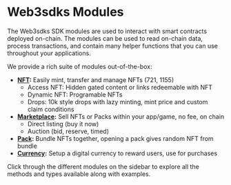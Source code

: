 # Web3sdks Modules

The Web3sdks SDK modules are used to interact with smart contracts
deployed on-chain. The modules can be used to read on-chain data,
process transactions, and contain many helper functions
that you can use throughout your applications.

We provide a rich suite of modules out-of-the-box:

- **[NFT](https://docs.nftlabs.co/sdk/nft):** Easily mint, transfer and manage NFTs (721, 1155)
    - Access NFT: Hidden gated content or links redeemable with NFT
    - Dynamic NFT: Programable NFTs
    - Drops: 10k style drops with lazy minting, mint price and custom claim conditions
- **[Marketplace](https://docs.nftlabs.co/javascript-sdk/market):** Sell NFTs or Packs within your app/game, no fee, on chain
    - Direct listing (buy it now)
    - Auction (bid, reserve, timed)
- **[Pack](https://docs.nftlabs.co/sdk/pack):** Bundle NFTs together, opening a pack gives random NFT from bundle
- **[Currency](https://docs.nftlabs.co/sdk/currency):** Setup a digital currency to reward users, use for purchases

Click through the different modules on the sidebar to explore all the methods and types available along with examples.